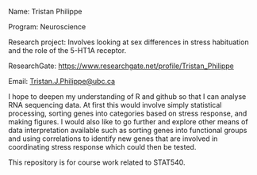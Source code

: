 Name: Tristan Philippe

Program: Neuroscience

Research project: Involves looking at sex differences in stress habituation and the role of the 5-HT1A receptor.

ResearchGate: https://www.researchgate.net/profile/Tristan_Philippe

Email: Tristan.J.Philippe@ubc.ca

I hope to deepen my understanding of R and github so that I can analyse RNA sequencing data. At first this would involve simply statistical processing, sorting genes into categories based on stress response, and making figures. I would also like to go further and explore other means of data interpretation available such as sorting genes into functional groups and using correlations to identify new genes that are involved in coordinating stress response which could then be tested.

This repository is for course work related to STAT540.
